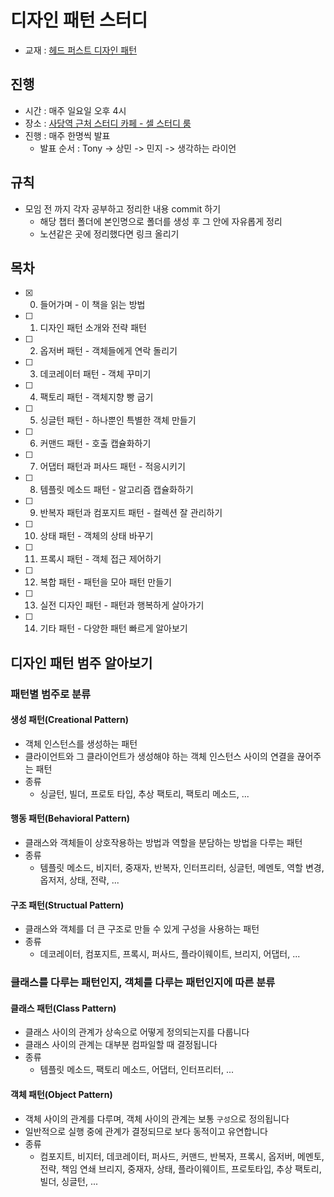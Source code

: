 # 디자인 패턴 스터디

- 교재 : [헤드 퍼스트 디자인 패턴](http://www.yes24.com/Product/Goods/108192370)

## 진행

- 시간 : 매주 일요일 오후 4시
- 장소 : [사당역 근처 스터디 카페 - 셀 스터디 룸](https://map.naver.com/v5/entry/place/1089708963?c=14134962.6748640,4506438.1445617,15.29,0,0,0,dh)
- 진행 : 매주 한명씩 발표
  - 발표 순서 : Tony -> 상민 -> 민지 -> 생각하는 라이언

## 규칙

- 모임 전 까지 각자 공부하고 정리한 내용 commit 하기
  - 해당 챕터 폴더에 본인명으로 폴더를 생성 후 그 안에 자유롭게 정리
  - 노션같은 곳에 정리했다면 링크 올리기

## 목차

- [x] 0. 들어가며 - 이 책을 읽는 방법
- [ ] 1. 디자인 패턴 소개와 전략 패턴
- [ ] 2. 옵저버 패턴 - 객체들에게 연락 돌리기
- [ ] 3. 데코레이터 패턴 - 객체 꾸미기
- [ ] 4. 팩토리 패턴 - 객체지향 빵 굽기
- [ ] 5. 싱글턴 패턴 - 하나뿐인 특별한 객체 만들기
- [ ] 6. 커맨드 패턴 - 호출 캡슐화하기
- [ ] 7. 어댑터 패턴과 퍼사드 패턴 - 적응시키기
- [ ] 8. 템플릿 메소드 패턴 - 알고리즘 캡슐화하기
- [ ] 9. 반복자 패턴과 컴포지트 패턴 - 컬렉션 잘 관리하기
- [ ] 10. 상태 패턴 - 객체의 상태 바꾸기
- [ ] 11. 프록시 패턴 - 객체 접근 제어하기
- [ ] 12. 복합 패턴 - 패턴을 모아 패턴 만들기
- [ ] 13. 실전 디자인 패턴 - 패턴과 행복하게 살아가기
- [ ] 14. 기타 패턴 - 다양한 패턴 빠르게 알아보기

## 디자인 패턴 범주 알아보기

### 패턴별 범주로 분류

#### 생성 패턴(Creational Pattern)

- 객체 인스턴스를 생성하는 패턴
- 클라이언트와 그 클라이언트가 생성해야 하는 객체 인스턴스 사이의 연결을 끊어주는 패턴
- 종류
  - 싱글턴, 빌더, 프로토 타입, 추상 팩토리, 팩토리 메소드, ...

#### 행동 패턴(Behavioral Pattern)

- 클래스와 객체들이 상호작용하는 방법과 역할을 분담하는 방법을 다루는 패턴
- 종류
  - 템플릿 메소드, 비지터, 중재자, 반복자, 인터프리터, 싱글턴, 메멘토, 역할 변경, 옵저저, 상태, 전략, ...

#### 구조 패턴(Structual Pattern)

- 클래스와 객체를 더 큰 구조로 만들 수 있게 구성을 사용하는 패턴
- 종류
  - 데코레이터, 컴포지트, 프록시, 퍼사드, 플라이웨이트, 브리지, 어댑터, ...

### 클래스를 다루는 패턴인지, 객체를 다루는 패턴인지에 따른 분류

#### 클래스 패턴(Class Pattern)

- 클래스 사이의 관계가 상속으로 어떻게 정의되는지를 다룹니다
- 클래스 사이의 관계는 대부분 컴파일할 때 결정됩니다
- 종류
  - 템플릿 메소드, 팩토리 메소드, 어댑터, 인터프리터, ...

#### 객체 패턴(Object Pattern)

- 객체 사이의 관계를 다루며, 객체 사이의 관계는 보통 `구성`으로 정의됩니다
- 일반적으로 실행 중에 관계가 결정되므로 보다 동적이고 유연합니다
- 종류
  - 컴포지트, 비지터, 데코레이터, 퍼사드, 커맨드, 반복자, 프록시, 옵저버, 메멘토, 전략, 책임 연쇄
    브리지, 중재자, 상태, 플라이웨이트, 프로토타입, 추상 팩토리, 빌더, 싱글턴, ...
